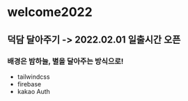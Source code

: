 # welcome2022

## 덕담 달아주기 -> 2022.02.01 일출시간 오픈

### 배경은 밤하늘, 별을 달아주는 방식으로!

- tailwindcss
- firebase
- kakao Auth
